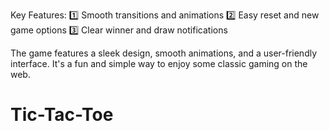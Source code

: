 Key Features:
1️⃣ Smooth transitions and animations
2️⃣ Easy reset and new game options
3️⃣ Clear winner and draw notifications

The game features a sleek design, smooth animations, and a user-friendly interface.
It's a fun and simple way to enjoy some classic gaming on the web.
# Tic-Tac-Toe
